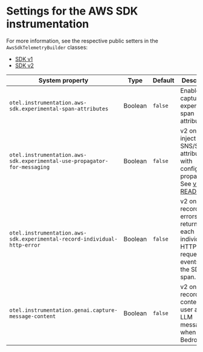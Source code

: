 # Settings for the AWS SDK instrumentation

For more information, see the respective public setters in the `AwsSdkTelemetryBuilder` classes:

- [SDK v1](./aws-sdk-1.11/library/src/main/java/io/opentelemetry/instrumentation/awssdk/v1_11/AwsSdkTelemetryBuilder.java)
- [SDK v2](./aws-sdk-2.2/library/src/main/java/io/opentelemetry/instrumentation/awssdk/v2_2/AwsSdkTelemetryBuilder.java)

| System property                                                          | Type    | Default | Description                                                                                                                           |
|--------------------------------------------------------------------------|---------|---------|---------------------------------------------------------------------------------------------------------------------------------------|
| `otel.instrumentation.aws-sdk.experimental-span-attributes`              | Boolean | `false` | Enable the capture of experimental span attributes.                                                                                   |
| `otel.instrumentation.aws-sdk.experimental-use-propagator-for-messaging` | Boolean | `false` | v2 only, inject into SNS/SQS attributes with configured propagator: See [v2 README](aws-sdk-2.2/library/README.md#trace-propagation). |
| `otel.instrumentation.aws-sdk.experimental-record-individual-http-error` | Boolean | `false` | v2 only, record errors returned by each individual HTTP request as events for the SDK span.                                           |
| `otel.instrumentation.genai.capture-message-content`                     | Boolean | `false` | v2 only, record content of user and LLM messages when using Bedrock.                                                                  |
